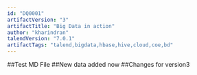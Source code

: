 ```yaml
---
id: "DQ0001"
artifactVersion: "3"
artifactTitle: "Big Data in action"
author: "kharindran"
talendVersion: "7.0.1"
artifactTags: "talend,bigdata,hbase,hive,cloud,coe,bd"
---
```


##Test MD File
##New data added now
##Changes for version3
